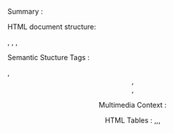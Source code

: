 Summary :

HTML document structure: 
<!DOCTYPE>, 
<html>,
<head>, 
<body>

Semantic Stucture Tags : <nav>,<header>,<main>,<footer>

Multimedia Context : <audio>,<video>

HTML Tables : <table>,<thead>,<tbody>,<tfoot>
